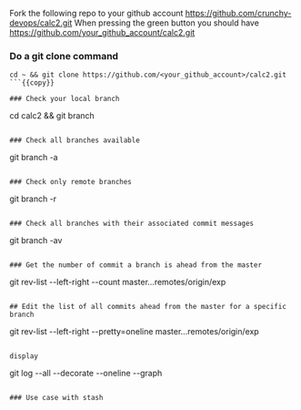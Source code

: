 Fork the following repo to your github account
https://github.com/crunchy-devops/calc2.git
When pressing the green button you should have
https://github.com/your_github_account/calc2.git

### Do a git clone command 
```
cd ~ && git clone https://github.com/<your_github_account>/calc2.git
```{{copy}}

### Check your local branch
```
cd calc2 && git branch 
```{{ execute T1 }} 

### Check all branches available
```
git branch -a
```{{ execute T1 }}

### Check only remote branches
```
git branch -r
```{{ execute T1 }}

### Check all branches with their associated commit messages
```
git branch -av
```{{ execute T1 }}

### Get the number of commit a branch is ahead from the master
```
git rev-list --left-right --count master...remotes/origin/exp
```{{ execute T1 }}

## Edit the list of all commits ahead from the master for a specific branch 
```
git rev-list --left-right --pretty=oneline master...remotes/origin/exp
```{{ execute T1 }}

display 
```
git log --all --decorate --oneline --graph
```{{ execute T1 }}

### Use case with stash 






